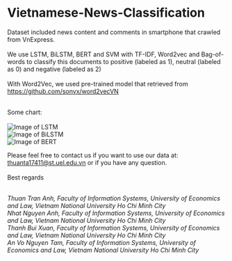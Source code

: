 # Vietnamese-News-Classification

Dataset included news content and comments in smartphone that crawled from VnExpress.<br/><br/>
We use LSTM, BiLSTM, BERT and SVM with TF-IDF, Word2vec and Bag-of-words to classify this documents to positive (labeled as 1), neutral  (labeled as 0) and negative (labeled as 2) <br/><br/>
With Word2Vec, we used pre-trained model that retrieved from https://github.com/sonvx/word2vecVN <br/><br/>

Some chart:<br/><br/>
![Image of LSTM](https://github.com/anhthuan1999/Vietnamese-News-Classification/tree/master/images/lstm.png) <br/>
![Image of BiLSTM](https://github.com/anhthuan1999/Vietnamese-News-Classification/tree/master/images/bilstm.png)<br/>
![Image of BERT](https://github.com/anhthuan1999/Vietnamese-News-Classification/tree/master/images/bert.png) <br/>


Please feel free to contact us if you want to use our data at: thuanta17411@st.uel.edu.vn or if you have any question.<br/><br/>
Best regards<br/><br/>

<i>Thuan Tran Anh, Faculty of Information Systems, University of Economics and Law, Vietnam National University Ho Chi Minh City <br/>
Nhat Nguyen Anh, Faculty of Information Systems, University of Economics and Law, Vietnam National University Ho Chi Minh City <br/>
Thanh Bui Xuan, Faculty of Information Systems, University of Economics and Law, Vietnam National University Ho Chi Minh City <br/>
An Vo Nguyen Tam, Faculty of Information Systems, University of Economics and Law, Vietnam National University Ho Chi Minh City <br/></i>
